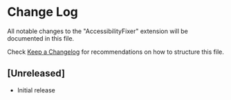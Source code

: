 # Change Log

All notable changes to the "AccessibilityFixer" extension will be documented in this file.

Check [Keep a Changelog](http://keepachangelog.com/) for recommendations on how to structure this file.

## [Unreleased]

- Initial release
